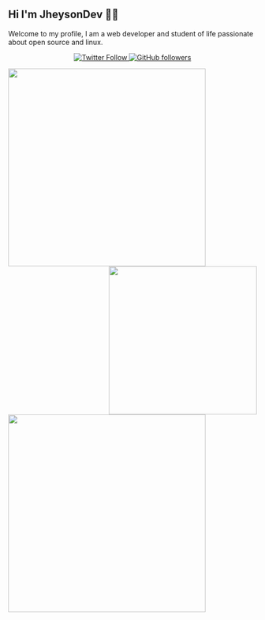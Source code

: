 ## Hi I'm JheysonDev 👋🤙

Welcome to my profile, I am a web developer and student of life passionate about open source and linux.

<p align="center" width="100%">
  <a href="https://twitter.com/JheysonDev">
  <img src="https://img.shields.io/twitter/follow/jheysondev?style=flat-square&label=Twitter%20Followers" alt="Twitter Follow"/>
  </a>
  <a href="https://github.com/JheysonDev">
  <img src="https://img.shields.io/github/followers/jheysondev?style=flat-square&label=Github%20Followers" alt="GitHub followers"/>
   </a>
</p>

<img align="left" src="https://github-readme-stats.vercel.app/api?username=JheysonDev&show_icons=true&theme=react" width="400">
<img align='right' src='https://user-images.githubusercontent.com/5713670/87202985-820dcb80-c2b6-11ea-9f56-7ec461c497c3.gif' width="300">

<img align="center" src="https://github-readme-stats.vercel.app/api/top-langs/?username=JheysonDev&layout=compact&theme=react&langs_count=4" width="400"/>
